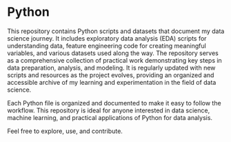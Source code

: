 # Python
This repository contains Python scripts and datasets that document my data science journey. 
It includes exploratory data analysis (EDA) scripts for understanding data, feature engineering code for creating meaningful variables, and various datasets used along the way. 
The repository serves as a comprehensive collection of practical work demonstrating key steps in data preparation, analysis, and modeling. 
It is regularly updated with new scripts and resources as the project evolves, providing an organized and accessible archive of my learning and experimentation in the field of data science.

Each Python file is organized and documented to make it easy to follow the workflow. This repository is ideal for anyone interested in data science, machine learning, and practical applications of Python for data analysis.

Feel free to explore, use, and contribute.
